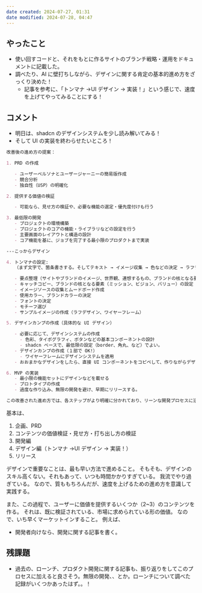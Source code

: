 ```yaml
---
date created: 2024-07-27, 01:31
date modified: 2024-07-28, 04:47
---
```


## やったこと

- 使い回すコードと、それをもとに作るサイトのブランチ戦略・運用をドキュメントに記載した。
- 調べたり、AI に壁打ちしながら、デザインに関する肯定の基本的進め方をざっくり決めた！
  - 記事を参考に、「トンマナ →UI デザイン → 実装！」という感じで、速度を上げてやってみることにする！

## コメント

- 明日は、shadcn のデザインシステムを少し読み解いてみる！
- そして UI の実装を終わらせたいところ！

```md
改善後の進め方の提案：

1. PRD の作成

   - ユーザーペルソナとユーザージャーニーの簡易版作成
   - 競合分析
   - 独自性（USP）の明確化

2. 提供する価値の検証

   - 可能なら、見せ方の検証や、必要な機能の選定・優先度付けも行う

3. 最低限の開発
   - プロジェクトの環境構築
   - プロジェクトのコアの機能・ライブラリなどの設定を行う
   - 主要画面のレイアウトと構造の設計
   - コア機能を基に、ジョブを完了する最小限のプロダクトまで実装

---こっからデザイン

4. トンマナの設定:
   （まず文字で、箇条書きする。そしてテキスト → イメージ収集 → 色などの決定 → ラフデザイン）

   - 要点整理（サイトやブランドのイメージ、世界観、連想するもの、ブランドの核となる要素など）
   - キャッチコピー、ブランドの核となる要素（ミッション、ビジョン、バリュー）の設定
   - イメージソースの収集とムードボード作成
   - 使用カラー、ブランドカラーの決定
   - フォントの決定
   - モチーフ選び
   - サンプルイメージの作成（ラフデザイン、ワイヤーフレーム）

5. デザインカンプの作成（具体的な UI デザイン）

   - 必要に応じて、デザインシステムの作成
     - 色彩、タイポグラフィ、ボタンなどの基本コンポーネントの設計
     - shadcn ベースで、最低限の設定（border、角丸、など）でよい。
   - デザインカンプの作成（１部で OK!）
     - ワイヤーフレームにデザインシステムを適用
   - おおまかなデザインをしたら、直接 UI コンポーネントをコピペして、作りながらデザインする。

6. MVP の実装
   - 最小限の機能セットにデザインなどを載せる
   - プロトタイプの作成
   - 過度な作り込み、無限の開発を避け、早期にリリースする。

この改善された進め方では、各ステップがより明確に分かれており、リーンな開発プロセスに沿っています。また、デザインシステムの作成を明示的に含めることで、将来の拡張性も考慮しています。この方法で進めることで、効率的かつ効果的にプロダクト開発を進められると思います。
```

基本は、

1. 企画、PRD
2. コンテンツの価値検証・見せ方・打ち出し方の検証
3. 開発編
4. デザイン編（トンマナ →UI デザイン → 実装！）
5. リリース

デザインで重要なことは、最も早い方法で進めること。
そもそも、デザインのスキル高くない。それもあって、いつも時間かかりすぎている。
我流でやり過ぎている。
なので、質ももちろんだが、速度を上げるための進め方を意識して実践する。

また、この過程で、ユーザーに価値を提供するいくつか（2~3）のコンテンツを作る。
それは、既に検証されている、市場に求められている形の価値。
なので、いち早くマーケットインすること。
例えば、

- 開発者向けなら、開発に関する記事を書く。

## 残課題

- 過去の、ローンチ、プロダクト開発に関する記事も、振り返りをしてこのプロセスに加えると良さそう。無限の開発、、とか。ローンチについて調べた記録がいくつかあったはず。。！
